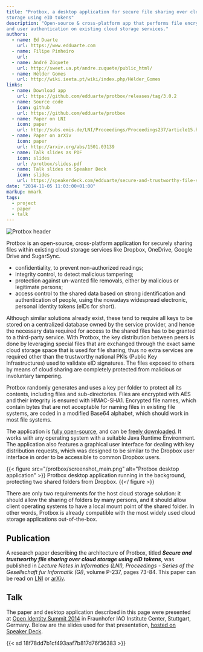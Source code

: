 ```yaml
---
title: "Protbox, a desktop application for secure file sharing over cloud
storage using eID tokens"
description: "Open-source & cross-platform app that performs file encryption
and user authentication on existing cloud storage services."
authors:
  - name: Ed Duarte
    url: https://www.edduarte.com
  - name: Filipe Pinheiro
    url: 
  - name: André Zúquete
    url: http://sweet.ua.pt/andre.zuquete/public_html/
  - name: Hélder Gomes
    url: http://wiki.ieeta.pt/wiki/index.php/Hélder_Gomes
links:
  - name: Download app
    url: https://github.com/edduarte/protbox/releases/tag/3.0.2
  - name: Source code
    icon: github
    url: https://github.com/edduarte/protbox
  - name: Paper on LNI
    icon: paper
    url: http://subs.emis.de/LNI/Proceedings/Proceedings237/article15.html
  - name: Paper on arXiv
    icon: paper
    url: http://arxiv.org/abs/1501.03139
  - name: Talk slides as PDF
    icon: slides
    url: /protbox/slides.pdf
  - name: Talk slides on Speaker Deck
    icon: slides
    url: https://speakerdeck.com/edduarte/secure-and-trustworthy-file-sharing-over-cloud-storage-using-eid-tokens
date: "2014-11-05 11:03:00+01:00"
markup: mmark
tags:
  - project
  - paper
  - talk
---
```


![Protbox header](/protbox/logo-v3.png)

Protbox is an open-source, cross-platform application for securely sharing files
within existing cloud storage services like Dropbox, OneDrive, Google Drive and
SugarSync.

- confidentiality, to prevent non-authorized readings;
- integrity control, to detect malicious tampering;
- protection against un-wanted file removals, either by malicious or legitimate
  persons;
- access control to the shared data based on strong identification and
  authentication of people, using the nowadays widespread electronic, personal
  identity tokens (eIDs for short).

Although similar solutions already exist, these tend to require all keys to be
stored on a centralized database owned by the service provider, and hence the
necessary data required for access to the shared files has to be granted to a
third-party service. With Protbox, the key distribution between peers is done by
leveraging special files that are exchanged through the exact same cloud storage
space that is used for file sharing, thus no extra services are required other
than the trustworthy national PKIs (Public Key Infrastructures) used to validate
eID signatures. The files exposed to others by means of cloud sharing are
completely protected from malicious or involuntary tampering.

Protbox randomly generates and uses a key per folder to protect all its
contents, including files and sub-directories. Files are encrypted with AES and
their integrity is ensured with HMAC-SHA1. Encrypted file names, which contain
bytes that are not acceptable for naming files in existing file systems, are
coded in a modified Base64 alphabet, which should work in most file systems.

The application is [fully open-source](https://github.com/edduarte/protbox), and
can be [freely
downloaded](https://github.com/edduarte/protbox/releases/tag/3.0.2). It works
with any operating system with a suitable Java Runtime Environment. The
application also features a graphical user interface for dealing with key
distribution requests, which was designed to be similar to the Dropbox user
interface in order to be accessible to common Dropbox users.

{{< figure
  src="/protbox/screenshot_main.png"
  alt="Protbox desktop application" >}}
Protbox desktop application running in the background, protecting two shared
folders from Dropbox.
{{</ figure >}}

There are only two requirements for the host cloud storage solution: it should
allow the sharing of folders by many persons, and it should allow client
operating systems to have a local mount point of the shared folder. In other
words, Protbox is already compatible with the most widely used cloud storage
applications out-of-the-box.


## Publication

A research paper describing the architecture of Protbox, titled **_Secure and
trustworthy file sharing over cloud storage using eID tokens_**, was published
in _Lecture Notes in Informatics (LNI), Proceedings - Series of the Gesellschaft
fur Informatik (GI)_, volume P-237, pages 73-84. This paper can be read on
[LNI](http://subs.emis.de/LNI/Proceedings/Proceedings237/article15.html) or
[arXiv](http://arxiv.org/abs/1501.03139).


## Talk

The paper and desktop application described in this page were presented at [Open
Identity Summit 2014](https://go.eid.as/summit/) in Fraunhofer IAO Institute
Center, Stuttgart, Germany. Below are the slides used for that presentation,
[hosted on Speaker
Deck](https://speakerdeck.com/edduarte/secure-and-trustworthy-file-sharing-over-cloud-storage-using-eid-tokens).

{{< sd 18f78dd7b1cf493aaf7b817d76f36383 >}}


